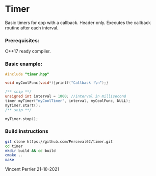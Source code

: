 # Timer
Basic timers for cpp with a callback.
Header only. 
Executes the callback routine after each interval.
### Prerequisites:
C++17 ready compiler.
### Basic example:
```C++
#include "timer.hpp"

void myCoolFunc(void*){printf("Callback !\n");}

/** snip **/
unsigned int interval = 1000; //interval in millisecond
timer myTimer("myCoolTimer", interval, myCoolFunc, NULL);
myTimer.start();
/** snip **/

myTimer.stop();
```
### Build instructions
```bash
git clone https://github.com/Perceval62/timer.git
cd timer
mkdir build && cd build
cmake ..
make
```

Vincent Perrier
21-10-2021